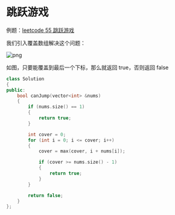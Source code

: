 # 跳跃游戏

例题：[leetcode 55 跳跃游戏](https://leetcode.cn/problems/jump-game/description/)

我们引入覆盖数组解决这个问题：

![png](https://code-thinking-1253855093.file.myqcloud.com/pics/20230203105634.png)

如图，只要能覆盖到最后一个下标，那么就返回 true，否则返回 false

```cpp
class Solution
{
public:
    bool canJump(vector<int> &nums)
    {
        if (nums.size() == 1)
        {
            return true;
        }

        int cover = 0;
        for (int i = 0; i <= cover; i++)
        {
            cover = max(cover, i + nums[i]);

            if (cover >= nums.size() - 1)
            {
                return true;
            }
        }

        return false;
    }
};
```
